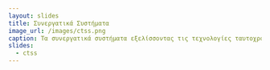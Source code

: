 ```yaml
---
layout: slides
title: Συνεργατικά Συστήματα 
image_url: /images/ctss.png
caption: Τα συνεργατικά συστήματα εξελίσσοντας τις τεχνολογίες ταυτοχρονισμού, επιτρέπουν στους χρήστες να εργάζονται συνεργατικά σε ένα κοινό σύστημα
slides:
  - ctss
---
```


